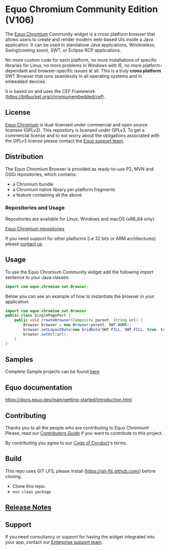 # Equo Chromium Community Edition (**V106**)

The [Equo Chromium](https://www.equo.dev/chromium) Community widget is a cross platform browser that allows users to create and render modern web-based UIs inside a Java application. It can be used in standalone Java applications, Windowless, Swing(coming soon), SWT, or Eclipse RCP applications.

No more custom code for each platform, no more installations of specific libraries for Linux, no more problems in Windows with IE, no more platform-dependant and browser-specific issues at all. This is a truly **cross platform** SWT Browser that runs seamlessly in all operating systems and in embedded devices.

It is based on and uses the CEF Framework (https://bitbucket.org/chromiumembedded/cef).

## License

[Equo Chromium](https://www.equo.dev/chromium) is dual-licensed under commercial and open source licenses (GPLv3). This repository is licensed under GPLv3. To get a commercial license and to not worry about the obligations associated with the GPLv3 license please contact the [Equo support team](https://www.equo.dev/request-a-demo).

## Distribution

The Equo Chromium Browser is provided as ready-to-use P2, MVN and OSGi repositories, which contains:

- a Chromium bundle
- a Chromium native library per platform fragments
- a feature containing all the above

### Repositories and Usage

Repositories are available for Linux, Windows and macOS (x86_64 only)

[Equo Chromium repositories](https://dl.equo.dev/chromium-swt-ce/oss/mvn/index.html)

If you need support for other platforms (i.e 32 bits or ARM architectures) please [contact us](https://www.equo.dev/request-a-demo).


## Usage

To use the Equo Chromium Community widget add the following import sentence to your Java classes:


```java
import com.equo.chromium.swt.Browser;
```

Below you can see an example of how to instantiate the browser in your application:

```java
import com.equo.chromium.swt.Browser
public class SinglePagePart {
	public void createBrowser(Composite parent, String url) {
		Browser browser = new Browser(parent, SWT.NONE);
		browser.setLayoutData(new GridData(SWT.FILL, SWT.FILL, true, true));
		browser.setUrl(url);
	}
}
```

## Samples

Complete Sample projects can be found [here](https://github.com/equoplatform/chromium-samples).

## Equo documentation

https://docs.equo.dev/main/getting-started/introduction.html

## Contributing

Thanks you to all the people who are contributing to Equo Chromium! Please, read our [Contributors Guide](docs/CONTRIBUTING.md) if you want to contribute to this project.

By contributing you agree to our [Code of Conduct](docs/CODE_OF_CONDUCT.md)'s terms.

## Build

This repo uses GIT LFS, please install (https://git-lfs.github.com/) before cloning.

- Clone this repo.
- `mvn clean package`

## [Release Notes](https://docs.equo.dev/chromium/ce-106.x/reference/release-notes.html)

## Support

If you need consultancy or support for having the widget integrated into your app, contact our [Enterprise support team](mailto:support@equo.dev).
